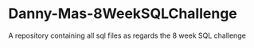 # Danny-Mas-8WeekSQLChallenge
A repository containing all sql files as regards the 8 week SQL challenge
